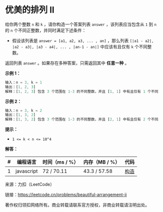 # 优美的排列 II

给你两个整数 `n` 和 `k` ，请你构造一个答案列表 `answer` ，该列表应当包含从 `1` 到 `n` 的 `n` 个不同正整数，并同时满足下述条件：

- 假设该列表是 `answer = [a1, a2, a3, ... , an]` ，那么列表 `[|a1 - a2|, |a2 - a3|, |a3 - a4|, ... , |an-1 - an|]` 中应该有且仅有 `k` 个不同整数。

返回列表 `answer` 。如果存在多种答案，只需返回其中 **任意一种** 。

**示例 1：**

``` javascript
输入：n = 3, k = 1
输出：[1, 2, 3]
解释：[1, 2, 3] 包含 3 个范围在 1-3 的不同整数，并且 [1, 1] 中有且仅有 1 个不同整数：1
```

**示例 2：**

``` javascript
输入：n = 3, k = 2
输出：[1, 3, 2]
解释：[1, 3, 2] 包含 3 个范围在 1-3 的不同整数，并且 [2, 1] 中有且仅有 2 个不同整数：1 和 2
```

**提示：**

- `1 <= k < n <= 10^4`

**解答：**

**#**|**编程语言**|**时间（ms / %）**|**内存（MB / %）**|**代码**
--|--|--|--|--
1|javascript|72 / 70.11|43.3 / 57.58|[构造](./javascript/ac_v1.js)

来源：力扣（LeetCode）

链接：https://leetcode.cn/problems/beautiful-arrangement-ii

著作权归领扣网络所有。商业转载请联系官方授权，非商业转载请注明出处。
